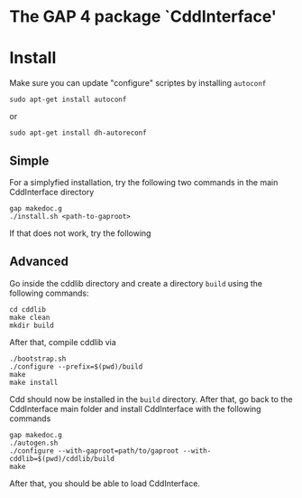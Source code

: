 The GAP 4 package `CddInterface'
==============================

# Install

Make sure you can update "configure" scriptes by installing `autoconf`
    
    sudo apt-get install autoconf
    
or
    
    sudo apt-get install dh-autoreconf
    

## Simple

For a simplyfied installation, try the following two commands in the main CddInterface directory

    gap makedoc.g
    ./install.sh <path-to-gaproot>

If that does not work, try the following

## Advanced

Go inside the cddlib directory and create a directory `build` using the following commands:
    
    cd cddlib
    make clean
    mkdir build

After that, compile cddlib via

    ./bootstrap.sh
    ./configure --prefix=$(pwd)/build
    make
    make install

Cdd should now be installed in the `build` directory. After that, go back to the CddInterface main folder
and install CddInterface with the following commands

    gap makedoc.g
    ./autogen.sh
    ./configure --with-gaproot=path/to/gaproot --with-cddlib=$(pwd)/cddlib/build
    make

After that, you should be able to load CddInterface.
